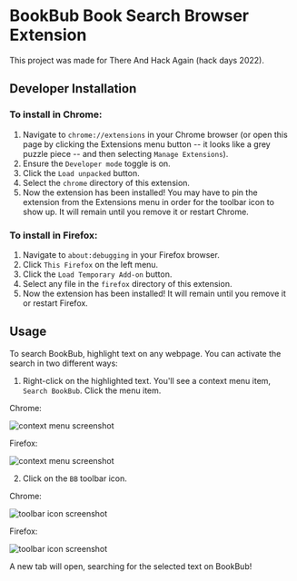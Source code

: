 # BookBub Book Search Browser Extension

This project was made for There And Hack Again (hack days 2022).

## Developer Installation

### To install in Chrome:

1. Navigate to `chrome://extensions` in your Chrome browser (or open this page by clicking the Extensions menu button -- it looks like a grey puzzle piece -- and then selecting `Manage Extensions`).
2. Ensure the `Developer mode` toggle is on.
3. Click the `Load unpacked` button.
4. Select the `chrome` directory of this extension. 
5. Now the extension has been installed! You may have to pin the extension from the Extensions menu in order for the toolbar icon to show up. It will remain until you remove it or restart Chrome.

### To install in Firefox:

1. Navigate to `about:debugging` in your Firefox browser.
2. Click `This Firefox` on the left menu.
3. Click the `Load Temporary Add-on` button.
4. Select any file in the `firefox` directory of this extension.
5. Now the extension has been installed! It will remain until you remove it or restart Firefox.

## Usage

To search BookBub, highlight text on any webpage. You can activate the search in two different ways:

1. Right-click on the highlighted text. You'll see a context menu item, `Search BookBub`. Click the menu item.

Chrome:

![context menu screenshot](https://user-images.githubusercontent.com/12358765/193312402-37b7a6dd-496c-4c61-9ad3-17772a1b9f69.png)

Firefox:

![context menu screenshot](https://user-images.githubusercontent.com/12358765/193312871-ec122a80-73b9-4725-9f67-cc3b1648dd08.png)

2. Click on the `BB` toolbar icon.

Chrome:

![toolbar icon screenshot](https://user-images.githubusercontent.com/12358765/193312403-214583cb-30e0-4359-910c-90e52042fa92.png)

Firefox:

![toolbar icon screenshot](https://user-images.githubusercontent.com/12358765/193312872-c991105b-13a8-4de9-ac00-c80656088e54.png)

A new tab will open, searching for the selected text on BookBub!
